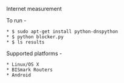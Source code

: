 Internet measurement

To run -

    * $ sudo apt-get install python-dnspython
    * $ python blocker.py
    * $ ls results

Supported platforms -

    * Linux/OS X
    * BISmark Routers
    * Android
